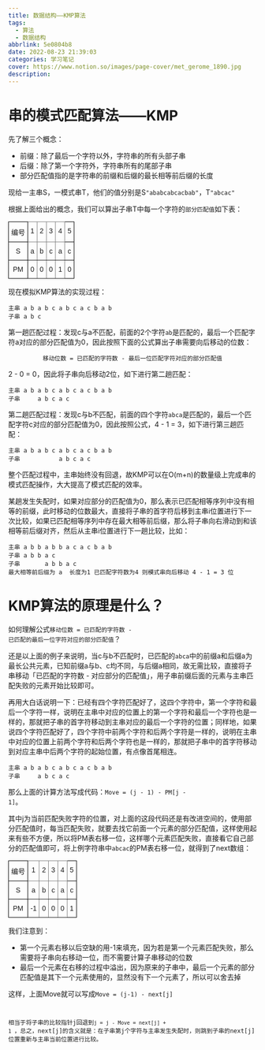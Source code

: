 ```yaml
---
title: 数据结构——KMP算法
tags: 
  - 算法
  - 数据结构
abbrlink: 5e0804b8
date: 2022-08-23 21:39:03
categories: 学习笔记
cover: https://www.notion.so/images/page-cover/met_gerome_1890.jpg
description: 
---
```


# 串的模式匹配算法——KMP

先了解三个概念：

- 前缀：除了最后一个字符以外，字符串的所有头部子串
- 后缀：除了第一个字符外，字符串所有的尾部子串
- 部分匹配值指的是字符串的前缀和后缀的最长相等前后缀的长度

现给一主串S，一模式串T，他们的值分别是S<code>"ababcabcacbab"</code>，T<code>"abcac"</code>

根据上面给出的概念，我们可以算出子串T中每一个字符的<code>部分匹配值</code>如下表：

<style type="text/css">
.tg  {border-collapse:collapse;border-spacing:0;}
.tg td{border-color:black;border-style:solid;border-width:1px;font-family:Arial, sans-serif;font-size:14px;
  overflow:hidden;padding:10px 5px;word-break:normal;}
.tg th{border-color:black;border-style:solid;border-width:1px;font-family:Arial, sans-serif;font-size:14px;
  font-weight:normal;overflow:hidden;padding:10px 5px;word-break:normal;}
.tg .tg-baqh{text-align:center;vertical-align:top}
.tg .tg-c3ow{border-color:inherit;text-align:center;vertical-align:top}
</style>
<table class="tg">
<thead>
  <tr>
    <th class="tg-baqh">编号</th>
    <th class="tg-c3ow">1</th>
    <th class="tg-c3ow">2</th>
    <th class="tg-c3ow">3</th>
    <th class="tg-c3ow">4</th>
    <th class="tg-baqh">5</th>
  </tr>
</thead>
<tbody>
  <tr>
    <td class="tg-baqh">S</td>
    <td class="tg-c3ow">a</td>
    <td class="tg-c3ow">b</td>
    <td class="tg-c3ow">c</td>
    <td class="tg-c3ow">a</td>
    <td class="tg-baqh">c</td>
  </tr>
  <tr>
    <td class="tg-baqh">PM</td>
    <td class="tg-c3ow">0</td>
    <td class="tg-c3ow">0</td>
    <td class="tg-c3ow">0</td>
    <td class="tg-c3ow">1</td>
    <td class="tg-baqh">0</td>
  </tr>
</tbody>
</table>

现在模拟KMP算法的实现过程：

```
主串 a b a b c a b c a c b a b
子串 a b c
```

第一趟匹配过程：发现c与a不匹配，前面的2个字符<code>ab</code>是匹配的，最后一个匹配字符a对应的部分匹配值为0，因此按照下面的公式算出子串需要向后移动的位数：

<center><code>移动位数 = 已匹配的字符数 - 最后一位匹配字符对应的部分匹配值</code></center>

2 - 0 = 0，因此将子串向后移动2位，如下进行第二趟匹配：

```
主串 a b a b c a b c a c b a b
子串     a b c a c 
```

第二趟匹配过程：发现c与b不匹配，前面的四个字符<code>abca</code>是匹配的，最后一个匹配字符c对应的部分匹配值为0，因此按照公式，4 - 1 = 3，如下进行第三趟匹配：

```
主串 a b a b c a b c a c b a b
子串           a b c a c       
```

整个匹配过程中，主串始终没有回退，故KMP可以在O(m+n)的数量级上完成串的模式匹配操作，大大提高了模式匹配的效率。

某趟发生失配时，如果对应部分的匹配值为0，那么表示已匹配相等序列中没有相等的前缀，此时移动的位数最大，直接将子串的首字符后移到主串i位置进行下一次比较，如果已匹配相等序列中存在最大相等前后缀，那么将子串向右滑动到和该相等前后缀对齐，然后从主串i位置进行下一趟比较，比如：

```
主串 a b b a b b a c a c b a b
子串 a b b a c
子串       a b b a c 
最大相等前后缀为 a 	长度为1 已匹配字符数为4 则模式串向后移动 4 - 1 = 3 位
```

# KMP算法的原理是什么？

如何理解公式<code>移动位数 = 已匹配的字符数 - 已匹配的最后一位字符对应的部分匹配值</code>？

还是以上面的例子来说明，当c与b不匹配时，已匹配的<code>abca</code>中的前缀a和后缀a为最长公共元素，已知前缀a与b、c均不同，与后缀a相同，故无需比较，直接将子串移动「已匹配的字符数 - 对应部分的匹配值」，用子串前缀后面的元素与主串匹配失败的元素开始比较即可。

再用大白话说明一下：已经有四个字符匹配好了，这四个字符中，第一个字符和最后一个字符一样，说明在主串中对应的位置上的第一个字符和最后一个字符也是一样的，那就把子串的首字符移动到主串对应的最后一个字符的位置；同样地，如果说四个字符匹配好了，四个字符中前两个字符和后两个字符是一样的，说明在主串中对应的位置上前两个字符和后两个字符也是一样的，那就把子串中的首字符移动到对应主串中后两个字符的起始位置，有点像首尾相连。

```
主串 a b a b c a b c a c b a b
子串     a b c a c 
```

那么上面的计算方法写成代码：<code>Move = (j - 1) - PM[j - 1]</code>。

其中j为当前匹配失败字符的位置，对上面的这段代码还是有改进空间的，使用部分匹配值时，每当匹配失败，就要去找它前面一个元素的部分匹配值，这样使用起来有些不方便，所以将PM表右移一位，这样哪个元素匹配失败，直接看它自己部分的匹配值即可，将上例字符串中<code>abcac</code>的PM表右移一位，就得到了next数组：

<style type="text/css">
.tg  {border-collapse:collapse;border-spacing:0;}
.tg td{border-color:black;border-style:solid;border-width:1px;font-family:Arial, sans-serif;font-size:14px;
  overflow:hidden;padding:10px 5px;word-break:normal;}
.tg th{border-color:black;border-style:solid;border-width:1px;font-family:Arial, sans-serif;font-size:14px;
  font-weight:normal;overflow:hidden;padding:10px 5px;word-break:normal;}
.tg .tg-baqh{text-align:center;vertical-align:top}
.tg .tg-c3ow{border-color:inherit;text-align:center;vertical-align:top}
</style>
<table class="tg">
<thead>
  <tr>
    <th class="tg-baqh">编号</th>
    <th class="tg-c3ow">1</th>
    <th class="tg-c3ow">2</th>
    <th class="tg-c3ow">3</th>
    <th class="tg-c3ow">4</th>
    <th class="tg-baqh">5</th>
  </tr>
</thead>
<tbody>
  <tr>
    <td class="tg-baqh">S</td>
    <td class="tg-c3ow">a</td>
    <td class="tg-c3ow">b</td>
    <td class="tg-c3ow">c</td>
    <td class="tg-c3ow">a</td>
    <td class="tg-baqh">c</td>
  </tr>
  <tr>
    <td class="tg-baqh">PM</td>
    <td class="tg-c3ow">-1</td>
    <td class="tg-c3ow">0</td>
    <td class="tg-c3ow">0</td>
    <td class="tg-c3ow">0</td>
    <td class="tg-baqh">1</td>
  </tr>
</tbody>
</table>

我们注意到：

- 第一个元素右移以后空缺的用-1来填充，因为若是第一个元素匹配失败，那么需要将子串向右移动一位，而不需要计算子串移动的位数
- 最后一个元素在右移的过程中溢出，因为原来的子串中，最后一个元素的部分匹配值是其下一个元素使用的，显然没有下一个元素了，所以可以舍去掉

这样，上面Move就可以写成<code>Move = (j-1) - next[j]

相当于将子串的比较指针j回退到<code>j = j - Move = next[j] + 1 </code>，总之，next[j]的含义就是：在子串第j个字符与主串发生失配时，则跳到子串的next[j]位置重新与主串当前位置进行比较。
